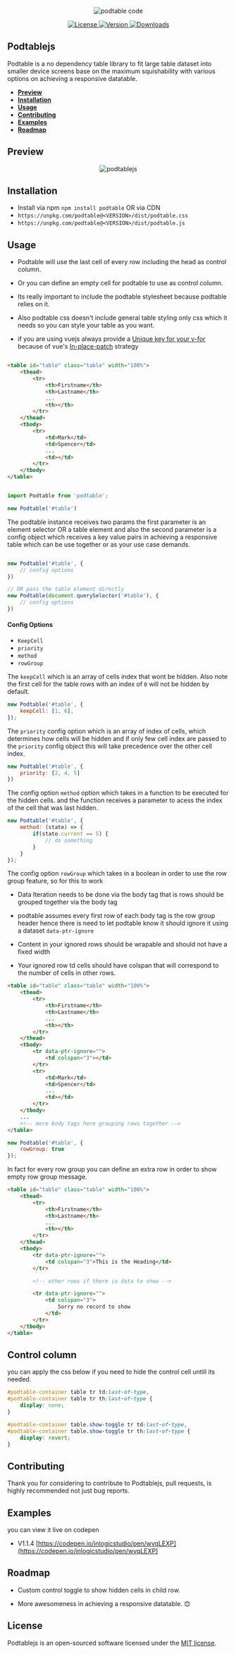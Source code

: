 <p align="center"><img src="/art/code.png" alt="podtable code"></p>

<p align="center">
    <a href="https://github.com/inlogicstudio/podtable">
        <img src="https://badgen.net/github/license/inlogicstudio/podtable?color=green" alt="License">
    </a>
    <a href="https://www.npmjs.com/package/podtable">
        <img src="https://badgen.net/npm/v/podtable?color=red" alt="Version">
    </a>
    <a href="https://www.npmjs.com/package/podtable">
        <img src="https://badgen.net/npm/dt/podtable" alt="Downloads">
    </a>
</p>

## Podtablejs

Podtable is a no dependency table library to fit large table dataset into smaller device screens base on the maximum squishability with various options on achieving a responsive datatable.

- [**Preview**](#preview)
- [**Installation**](#installation)
- [**Usage**](#usage)
- [**Contributing**](#contributing)
- [**Examples**](#examples)
- [**Roadmap**](#roadmap)


## Preview

<p align="center">
    <img src="art/podtablejs.png" alt="podtablejs">
</p>

## Installation

* Install via npm `npm install podtable` OR via CDN
* `https://unpkg.com/podtable@<VERSION>/dist/podtable.css`
* `https://unpkg.com/podtable@<VERSION>/dist/podtable.js`



## Usage

* Podtable will use the last cell of every row including the head as control column.

* Or you can define an empty cell for podtable to use as control column.

* Its really important to include the podtable stylesheet because podtable relies on it.

* Also podtable css doesn't include general table styling only css which it needs so you can style your table as you want.

* if you are using vuejs always provide a [Unique key for your v-for](https://stackoverflow.com/questions/56726147/why-does-vue-use-its-in-place-patch-though-im-binding-a-key-in-v-for-loop) because of vue's [In-place-patch](https://v3.vuejs.org/guide/list.html#maintaining-state) strategy




```html

<table id="table" class="table" width="100%">
    <thead>
        <tr>
            <th>Firstname</th>
            <th>Lastname</th>
            ...
            <th></th>
        </tr>
    </thead>
    <tbody>
        <tr>
            <td>Mark</td>
            <td>Spencer</td>
            ...
            <td></td>
        </tr>
    </tbody>
</table>

```

```js

import Podtable from 'podtable';

new Podtable('#table')

```

The podtable instance receives two params the first parameter is an element selector OR a table element and also the second parameter is a config object which receives a key value pairs in achieving a responsive table which can be use together or as your use case demands.

```js

new Podtable('#table', {
    // config options
})

// OR pass the table element directly
new Podtable(document.querySelector('#table'), {
    // config options
})

```

#### Config Options

* `KeepCell`
* `priority`
* `method`
* `rowGroup`

The `keepCell` which is an array of cells index that wont be hidden.
Also note the first cell for the table rows with an index of `0` will not be hidden by default.

```js
new Podtable('#table', {
    keepCell: [1, 6],
});
```

The `priority` config option which is an array of index of cells, which determines how cells will be hidden and if only few cell index are passed to the `priority` config object this will take precedence over the other cell index.

```js
new Podtable('#table', {
    priority: [2, 4, 5]
})
```
The config option `method` option which takes in a function to be executed for the hidden cells. and the function receives a parameter to acess the index of the cell that was last hidden.

```js
new Podtable('#table', {
    method: (state) => {
        if(state.current == 5) {
            // do something
        }
    }
});
```

The config option `rowGroup` which takes in a boolean in order to use the row group feature, so for this to work 

* Data Iteration needs to be done via the body tag that is rows should be grouped together via the body tag

* podtable assumes every first row of each body tag is the row group header hence there is need to let podtable know it should ignore it using a dataset `data-ptr-ignore`

* Content in your ignored rows should be wrapable and should not have a fixed width

* Your ignored row td cells should have colspan that will correspond to the number of cells in other rows.

```html
<table id="table" class="table" width="100%">
    <thead>
        <tr>
            <th>Firstname</th>
            <th>Lastname</th>
            ...
            <th></th>
        </tr>
    </thead>
    <tbody>
        <tr data-ptr-ignore="">
            <td colspan="3"></td>
        </tr>
        <tr>
            <td>Mark</td>
            <td>Spencer</td>
            ...
            <td></td>
        </tr>
    </tbody>
    ...
    <!-- more body tags here grouping rows together -->
</table>
```

```js
new Podtable('#table', {
    rowGroup: true
});
```

In fact for every row group you can define an extra row in order to show empty row group message.

```html
<table id="table" class="table" width="100%">
    <thead>
        <tr>
            <th>Firstname</th>
            <th>Lastname</th>
            ...
            <th></th>
        </tr>
    </thead>
    <tbody>
        <tr data-ptr-ignore="">
            <td colspan="3">This is the Heading</td>
        </tr>

        <!-- other rows if there is data to show -->

        <tr data-ptr-ignore="">
            <td colspan="3">
                Sorry no record to show
            </td>
        </tr>
    </tbody>
</table>
```


## Control column

you can apply the css below if you need to hide the control cell untill its needed.

```css
#podtable-container table tr td:last-of-type,
#podtable-container table tr th:last-of-type {
    display: none;
}

#podtable-container table.show-toggle tr td:last-of-type,
#podtable-container table.show-toggle tr th:last-of-type {
    display: revert;
}
```

## Contributing

Thank you for considering to contribute to Podtablejs, pull requests, is highly recommended not just bug reports.


## Examples
you can view it live on codepen

* V1.1.4 [https://codepen.io/inlogicstudio/pen/wvqLEXP](https://codepen.io/inlogicstudio/pen/wvqLEXP) 

## Roadmap
* Custom control toggle to show hidden cells in child row.

* More awesomeness in achieving a responsive datatable. &#128522;

## License

Podtablejs is an open-sourced software licensed under the [MIT license](LICENSE.md).